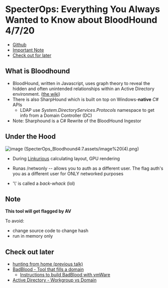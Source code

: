 # SpecterOps: Everything You Always Wanted to Know about BloodHound 4/7/20

- [Github](https://github.com/BloodHoundAD/BloodHound)
- [Important Note](#Note)
- [Check out for later](#Check-out-later)

## What is Bloodhound

- BloodHound, written in Javascript, uses graph theory to reveal the hidden and often unintended relationships within an Active Directory environment.  ([the wiki](https://github.com/BloodHoundAD/Bloodhound/wiki))
- There is also SharpHound which is built on top on Windows-**native** _C#_ APIs
  - LDAP use _System.DirectoryServices.Protocols_ namespace to get info from a Domain Controller (DC)
- Note: Sharphound is a C# Rewrite of the BloodHound Ingestor



## Under the Hood

![image (SpecterOps_Bloodhound4:7.assets/image%20(4).png)](linkuriouslogic.png)

- During [Linkurious](https://linkurio.us/) calculating layout, GPU rendering



- Runas /netwonly -- allows you to auth as a different user. The flag auth's you as a different user for ONLY networked purposes
- '\\' is called a _back-whack_ (lol)



## Note

**This tool will get flagged by AV**

To avoid:

- change source code to change hash
- run in memory only



## Check out later

- [hunting from home (previous talk)](https://twitter.com/SpecterOps/status/1247261956161048581)
- [BadBlood - Tool that fills a domain](https://github.com/davidprowe/BadBlood)
  - [Instructions to build BadBlood with vmWare](https://medium.com/@vartaisecurity/lab-building-guide-virtual-active-directory-5f0d0c8eb907)
- [Active Directory - Workgroup vs Domain](https://www.techtron.co.za/domains-vs-workgroups/) 

